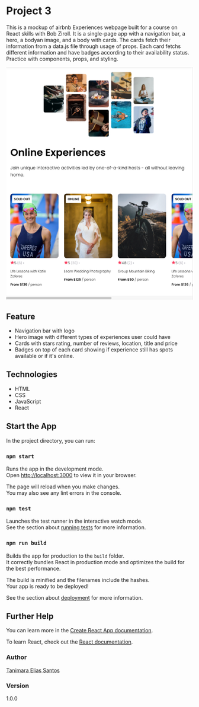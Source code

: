 # Project 3

This is a mockup of airbnb Experiences webpage built for a course on React skills with Bob Ziroll. It is a single-page app with a navigation bar, a hero, a bodyan image, and a body with cards. The cards fetch their information from a data.js file through usage of props. Each card fetchs different information and have badges according to their availability status. Practice with components, props, and styling.

![airbnb mockup - Online Experiences - Tanimara ELIAS SANTOS](public/airbnb-experiences-showcase.png)

## Feature

- Navigation bar with logo
- Hero image with different types of experiences user could have
- Cards with stars rating, number of reviews, location, title and price
- Badges on top of each card showing if experience still has spots available or if it's online.

## Technologies

- HTML
- CSS
- JavaScript
- React

## Start the App

In the project directory, you can run:

### `npm start`

Runs the app in the development mode.\
Open [http://localhost:3000](http://localhost:3000) to view it in your browser.

The page will reload when you make changes.\
You may also see any lint errors in the console.

### `npm test`

Launches the test runner in the interactive watch mode.\
See the section about [running tests](https://facebook.github.io/create-react-app/docs/running-tests) for more information.

### `npm run build`

Builds the app for production to the `build` folder.\
It correctly bundles React in production mode and optimizes the build for the best performance.

The build is minified and the filenames include the hashes.\
Your app is ready to be deployed!

See the section about [deployment](https://facebook.github.io/create-react-app/docs/deployment) for more information.

## Further Help

You can learn more in the [Create React App documentation](https://facebook.github.io/create-react-app/docs/getting-started).

To learn React, check out the [React documentation](https://reactjs.org/).

### Author

[Tanimara Elias Santos](https://github.com/anthropovixen)

### Version

1.0.0
